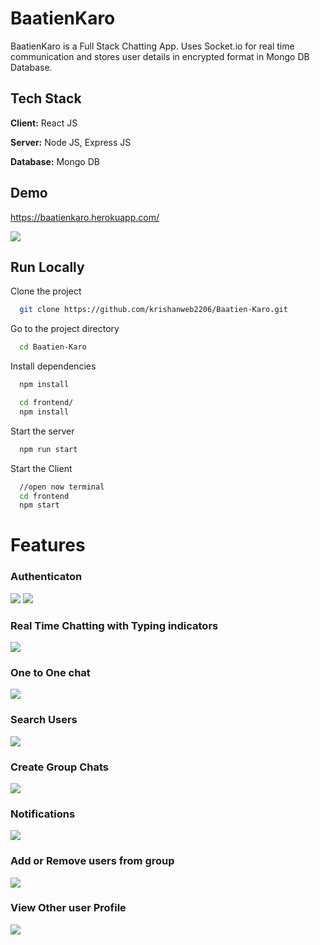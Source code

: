 
# BaatienKaro

BaatienKaro is a Full Stack Chatting App.
Uses Socket.io for real time communication and stores user details in encrypted format in Mongo DB Database.
## Tech Stack

**Client:** React JS

**Server:** Node JS, Express JS

**Database:** Mongo DB
  
## Demo

https://baatienkaro.herokuapp.com/

![](https://github.com/krishanweb2206/Baatien-Karo/blob/main/screenshots/11.JPG)
## Run Locally

Clone the project

```bash
  git clone https://github.com/krishanweb2206/Baatien-Karo.git
```

Go to the project directory

```bash
  cd Baatien-Karo
```

Install dependencies

```bash
  npm install
```

```bash
  cd frontend/
  npm install
```

Start the server

```bash
  npm run start
```
Start the Client

```bash
  //open now terminal
  cd frontend
  npm start
```

  
# Features

### Authenticaton
![](https://github.com/krishanweb2206/Baatien-Karo/blob/main/screenshots/2.JPG)
![](https://github.com/krishanweb2206/Baatien-Karo/blob/main/screenshots/3.JPG)
### Real Time Chatting with Typing indicators
![](https://github.com/krishanweb2206/Baatien-Karo/blob/main/screenshots/4.JPG)
### One to One chat
![](https://github.com/krishanweb2206/Baatien-Karo/blob/main/screenshots/6.JPG)
### Search Users
![](https://github.com/krishanweb2206/Baatien-Karo/blob/main/screenshots/5.JPG)
### Create Group Chats
![](https://github.com/krishanweb2206/Baatien-Karo/blob/main/screenshots/7.JPG)
### Notifications 
![](https://github.com/krishanweb2206/Baatien-Karo/blob/main/screenshots/9.JPG)
### Add or Remove users from group
![](https://github.com/krishanweb2206/Baatien-Karo/blob/main/screenshots/8.JPG)
### View Other user Profile
![](https://github.com/krishanweb2206/Baatien-Karo/blob/main/screenshots/10.JPG)

  
